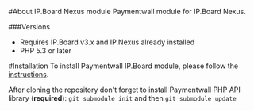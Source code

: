 #About IP.Board Nexus module
Paymentwall module for IP.Board Nexus.


###Versions
* Requires IP.Board v3.x and IP.Nexus already installed
* PHP 5.3 or later

#Installation
To install Paymentwall IP.Board module, please follow the [instructions](https://www.paymentwall.com/us/documentation/IP-Board/1760).

After cloning the repository don't forget to install Paymentwall PHP API library (**required**):
`git submodule init` and then `git submodule update`
